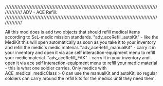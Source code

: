 //////////////////////////////////////////////////////////////////////////////////////////////////////////////
	ADV - ACE Refill:
//////////////////////////////////////////////////////////////////////////////////////////////////////////////

All this mod does is add two objects that should refill medical items according to SeL-medic mission standards.
"adv_aceRefill_autoKit" - like the MediKit this will open automatically as soon as you take it to your inventory and refill the medic's medic material.
"adv_aceRefill_manualKit" - carry it in your inventory and open it via ace self interaction-equipment menu to refill your medic material.
"adv_aceRefill_FAK" - carry it in your inventory and open it via ace self interaction-equipment menu to refill your medic material - this is what one soldier carries.
Only medics with ACE_medical_medicClass > 0 can use the manualKit and autoKit, so regular soldiers can carry around the refill kits for the medics until they need them.